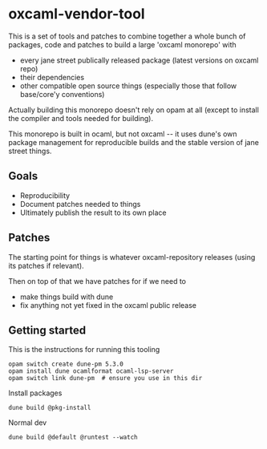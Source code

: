 # oxcaml-vendor-tool

This is a set of tools and patches to combine together a whole bunch of
packages, code and patches to build a large 'oxcaml monorepo' with 

- every jane street publically released package (latest versions on oxcaml repo)
- their dependencies
- other compatible open source things (especially those that follow base/core'y
  conventions)

Actually building this monorepo doesn't rely on opam at all (except to install
the compiler and tools needed for building).

This monorepo is built in ocaml, but not oxcaml -- it uses dune's own package
management for reproducible builds and the stable version of jane street things.

## Goals

- Reproducibility
- Document patches needed to things
- Ultimately publish the result to its own place

## Patches

The starting point for things is whatever oxcaml-repository releases (using its
patches if relevant).

Then on top of that we have patches for if we need to

- make things build with dune
- fix anything not yet fixed in the oxcaml public release

## Getting started

This is the instructions for running this tooling

    opam switch create dune-pm 5.3.0
    opam install dune ocamlformat ocaml-lsp-server
    opam switch link dune-pm  # ensure you use in this dir

Install packages

    dune build @pkg-install

Normal dev

    dune build @default @runtest --watch
